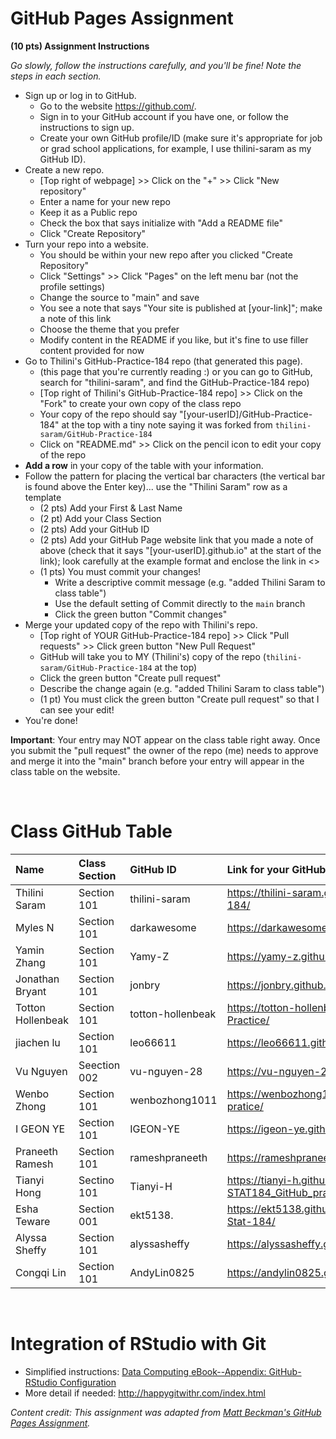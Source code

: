 
#  GitHub Pages Assignment
**(10 pts) Assignment Instructions**

*Go slowly, follow the instructions carefully, and you'll be fine! Note the steps in each section.*
- Sign up or log in to GitHub.
     - Go to the website https://github.com/.
     - Sign in to your GitHub account if you have one, or follow the instructions to sign up.
     - Create your own GitHub profile/ID (make sure it's appropriate for job or grad school applications, for example, I use thilini-saram as my  GitHub ID).
- Create a new repo.
    - [Top right of webpage] >> Click on the "+" >> Click "New repository" 
    - Enter a name for your new repo
    - Keep it as a Public repo
    - Check the box that says initialize with "Add a README file"
    - Click "Create Repository"
- Turn your repo into a website.
    - You should be within your new repo after you clicked "Create Repository"
    - Click "Settings" >> Click "Pages" on the left menu bar (not the profile settings)
    - Change the source to "main" and save  
    - You see a note that says "Your site is published at [your-link]"; make a note of this link
    - Choose the theme that you prefer
    - Modify content in the README if you like, but it's fine to use filler content provided for now  
- Go to Thilini's GitHub-Practice-184 repo (that generated this page).
    - (this page that you're currently reading :) or you can go to GitHub, search for "thilini-saram", and find the GitHub-Practice-184 repo)
    - [Top right of Thilini's GitHub-Practice-184 repo] >> Click on the "Fork" to create your own copy of the class repo
    - Your copy of the repo should say "[your-userID]/GitHub-Practice-184" at the top with a tiny note saying it was forked from `thilini-saram/GitHub-Practice-184`
    - Click on "README.md" >> Click on the pencil icon to edit your copy of the repo
- **Add a row** in your copy of the table with your information. 
- Follow the pattern for placing the vertical bar characters (the vertical bar is found above the Enter key)... use the "Thilini Saram" row as a template
    - (2 pts) Add your First & Last Name  
    - (2 pt)  Add your Class Section
    - (2 pts) Add your GitHub ID  
    - (2 pts) Add your GitHub Page website link that you made a note of above (check that it says "[your-userID].github.io" at the start of the link); look carefully at the example format and enclose the link in <> 
    - (1 pts) You must commit your changes!
        - Write a descriptive commit message (e.g. "added Thilini Saram to class table")
        - Use the default setting of Commit directly to the `main` branch
        - Click the green button "Commit changes" 
- Merge your updated copy of the repo with Thilini's repo.
    - [Top right of YOUR GitHub-Practice-184 repo] >> Click "Pull requests" >> Click green button "New Pull Request"
    - GitHub will take you to MY (Thilini's) copy of the repo (`thilini-saram/GitHub-Practice-184` at the top)
    - Click the green button "Create pull request" 
    - Describe the change again (e.g. "added Thilini Saram to class table")
    - (1 pt) You must click the green button "Create pull request" so that I can see your edit!
- You're done!  
 
**Important**: Your entry may NOT appear on the class table right away.  Once you submit the "pull request" the owner of the repo (me) needs to approve and merge it into the "main" branch before your entry will appear in the class table on the website. 

<br>


# Class GitHub Table  

| Name                    | Class Section     | GitHub ID            | Link for your GitHub Page                                  |    
|:------------------------|:------------------|:---------------------|:-----------------------------------------------------------|  
| Thilini Saram           | Section 101       | thilini-saram        | <https://thilini-saram.github.io/GitHub-Pages-184/>        | 
| Myles N                 | Section 101       | darkawesome          | <https://darkawesome.github.io/test/>      |
| Yamin Zhang             | Section 101       | Yamy-Z               | <https://yamy-z.github.io/Github-practice/>                |
| Jonathan Bryant         | Section 101       | jonbry               | <https://jonbry.github.io/github_pages_assignment/>        |
| Totton Hollenbeak       | Section 101       | totton-hollenbeak    | <https://totton-hollenbeak.github.io/GitHub-Practice/>     |  
| jiachen lu              | Section 101       | leo66611             | <https://leo66611.github.io/inclass_activity_5-20/>        |
| Vu Nguyen               | Seection 002      | vu-nguyen-28         | <https://vu-nguyen-28.github.io/rep-1/>                    |
| Wenbo Zhong             | Section 101       | wenbozhong1011       | <https://wenbozhong1011.github.io/github-pratice/>         |  
| I GEON YE               | Section 101       | IGEON-YE             | <https://igeon-ye.github.io/My-Page-IGY/>                  |
| Praneeth Ramesh         | Section 101       | rameshpraneeth       | <https://rameshpraneeth.github.io/mywebpage/>              |  
| Tianyi Hong             | Sectino 101       | Tianyi-H             | <https://tianyi-h.github.io/22SS-STAT184_GitHub_practice/> |  
| Esha Teware             | Section 001       | ekt5138.             | <https://ekt5138.github.io/My-github-practice-Stat-184/>   |  
| Alyssa Sheffy           | Section 101       | alyssasheffy         | <https://alyssasheffy.github.io/GitHub-Practice/>          |  
| Congqi Lin              | Section 101       | AndyLin0825          | <https://andylin0825.github.io/My-web-page/>               |  


<br> 


# Integration of RStudio with Git

- Simplified instructions: [Data Computing eBook--Appendix: GitHub-RStudio Configuration](https://dtkaplan.github.io/DataComputingEbook/appendix-github-rstudio-configuration.html#appendix-github-rstudio-configuration)  
- More detail if needed: <http://happygitwithr.com/index.html>

*Content credit: This assignment was adapted from [Matt Beckman's GitHub Pages Assignment](https://mdbeckman.github.io/GitHub-Practice-184/).* 

